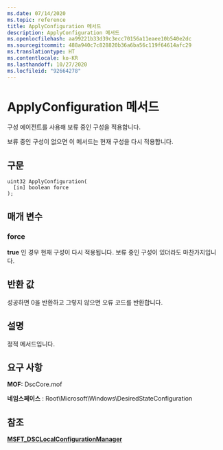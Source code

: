 ```yaml
---
ms.date: 07/14/2020
ms.topic: reference
title: ApplyConfiguration 메서드
description: ApplyConfiguration 메서드
ms.openlocfilehash: aa99221b33d39c3ecc70156a11eaee10b540e2dc
ms.sourcegitcommit: 488a940c7c828820b36a6ba56c119f64614afc29
ms.translationtype: HT
ms.contentlocale: ko-KR
ms.lasthandoff: 10/27/2020
ms.locfileid: "92664278"
---
```

# <a name="applyconfiguration-method"></a>ApplyConfiguration 메서드

구성 에이전트를 사용해 보류 중인 구성을 적용합니다.

보류 중인 구성이 없으면 이 메서드는 현재 구성을 다시 적용합니다.

## <a name="syntax"></a>구문

```mof
uint32 ApplyConfiguration(
  [in] boolean force
);
```

## <a name="parameters"></a>매개 변수

### <a name="force"></a>force

**true** 인 경우 현재 구성이 다시 적용됩니다. 보류 중인 구성이 있더라도 마찬가지입니다.

## <a name="return-value"></a>반환 값

성공하면 0을 반환하고 그렇지 않으면 오류 코드를 반환합니다.

## <a name="remarks"></a>설명

정적 메서드입니다.

## <a name="requirements"></a>요구 사항

**MOF:** DscCore.mof

**네임스페이스** : Root\Microsoft\Windows\DesiredStateConfiguration

## <a name="see-also"></a>참조

[**MSFT_DSCLocalConfigurationManager**](msft-dsclocalconfigurationmanager.md)
